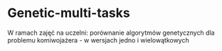 # Genetic-multi-tasks

W ramach zajęć na uczelni: porównanie algorytmów genetycznych dla problemu komiwojażera - w wersjach jedno i wielowątkowych
